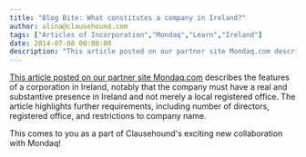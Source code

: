 ```yaml
---
title: "Blog Bite: What constitutes a company in Ireland?"
author: alina@clausehound.com
tags: ["Articles of Incorporation","Mondaq","Learn","Ireland"]
date: 2014-07-08 00:00:00
description: "This article posted on our partner site Mondaq.com describes the features of a corporation in Ireland, notably that the company must have a real and substantive presence in Ireland and not merely a l..."
---
```


[This article posted on our partner site Mondaq.com](http://www.mondaq.com/ireland/x/326076/offshore+financial+centres/Ireland+Company+Incorporation) describes the features of a corporation in Ireland, notably that the company must have a real and substantive presence in Ireland and not merely a local registered office. The article highlights further requirements, including number of directors, registered office, and restrictions to company name.

This comes to you as a part of Clausehound's exciting new collaboration with Mondaq!